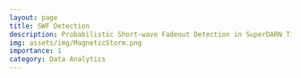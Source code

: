 ```yaml
---
layout: page
title: SWF Detection
description: Probabilistic Short-wave Fadeout Detection in SuperDARN Time Series Observations
img: assets/img/MagneticStorm.png
importance: 1
category: Data Analytics
---
```


